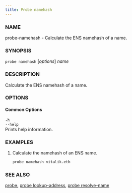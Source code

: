 ```yaml
---
title: Probe namehash
---
```


### NAME

probe-namehash - Calculate the ENS namehash of a name.

### SYNOPSIS

`probe namehash` [*options*] _name_

### DESCRIPTION

Calculate the ENS namehash of a name.

### OPTIONS

#### Common Options

`-h`  
`--help`  
Prints help information.

### EXAMPLES

1. Calculate the namehash of an ENS name.
   ```sh
   probe namehash vitalik.eth
   ```

### SEE ALSO

[probe](./probe.md), [probe lookup-address](./probe-lookup-address.md), [probe resolve-name](./probe-resolve-name.md)
